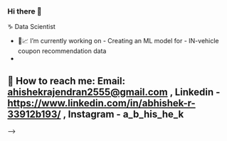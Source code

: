 ### Hi there 👋
:capricorn:
Data Scientist 

- 🔭:chart_with_upwards_trend: I’m currently working on - Creating an ML model for - IN-vehicle coupon recommendation data
-
:e-mail: How to reach me: Email: ahishekrajendran2555@gmail.com , Linkedin - https://www.linkedin.com/in/abhishek-r-33912b193/ , Instagram  - a_b_his_he_k
-  
-->

